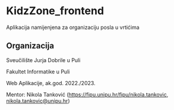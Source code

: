 # KidzZone_frontend

Aplikacija namijenjena za organizaciju posla u vrtićima
## Organizacija

Sveučilište Jurja Dobrile u Puli

Fakultet Informatike u Puli

Web Aplikacije, ak.god. 2022./2023.

Mentor: Nikola Tanković (https://fipu.unipu.hr/fipu/nikola.tankovic, nikola.tankovic@unipu.hr)